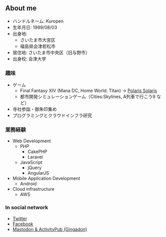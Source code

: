 ## About me

- ハンドルネーム: Kuropen
- 生年月日: 1989/08/03
- 出身地:
   - さいたま市大宮区
   - 福島県会津若松市
- 居住地: さいたま市中央区（旧与野市）
- 出身校: 会津大学

### 趣味

- ゲーム
   - Final Fantasy XIV (Mana DC, Home World: Titan) → [Polaris Solaris](https://jp.finalfantasyxiv.com/lodestone/character/23919331/)
   - 都市開発シミュレーションゲーム（Cities:Skylines, A列車で行こう9 など）
- 寺社参詣・御朱印集め
- プログラミングとクラウドインフラ研究

### 業務経験

- Web Development
    - PHP
        - CakePHP
        - Laravel
    - JavaScript
        - jQuery
        - AngularJS
- Mobile Application Development
    - Android
- Cloud infrastructure
    - AWS

### In social network

- [Twitter](https://twitter.com/kuropen_aizu)
- [Facebook](https://www.facebook.com/yuda.hirochika)
- [Mastodon &amp; ActivityPub (Gingadon)](https://gingadon.com/@kuropen)
